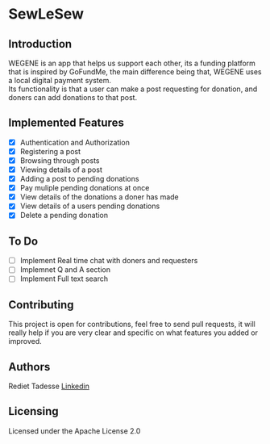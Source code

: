 # SewLeSew 
## Introduction  
WEGENE is an app that helps us support each other, its a funding platform that is inspired by GoFundMe, the main difference being that, WEGENE uses a local digital payment 
system.  
Its functionality is that a user can make a post requesting
for donation, and doners can add donations to that post.
## Implemented Features  
- [x] Authentication and Authorization  
- [x] Registering a post  
- [x] Browsing through posts  
- [x] Viewing details of a post  
- [x] Adding a post to pending donations  
- [x] Pay muliple pending donations at once  
- [x] View details of the donations a doner has made  
- [x] View details of a users pending donations  
- [x] Delete a pending donation  

## To Do  
- [ ] Implement Real time chat with doners and requesters  
- [ ] Implemnet Q and A section  
- [ ] Implement Full text search  
## Contributing  
This project is open for contributions, feel free to send pull requests, it will really help if you are very clear and specific on what features you added or improved.

## Authors  
Rediet Tadesse [Linkedin](https://www.linkedin.com/in/rediet-tadesse-43209013b/)  

## Licensing  
Licensed under the Apache License 2.0  

